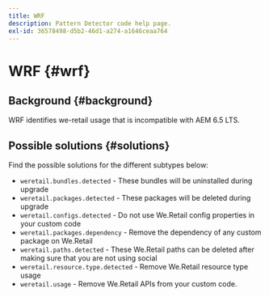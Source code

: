 ```yaml
---
title: WRF
description: Pattern Detector code help page.
exl-id: 36578498-d5b2-46d1-a274-a1646ceaa764
---
```

# WRF {#wrf}

## Background {#background}

WRF identifies we-retail usage that is incompatible with AEM 6.5 LTS.

<!-- Alexandru: drafting for now ## Possible implications and risks {#implications-and-risks} -->

## Possible solutions {#solutions}

Find the possible solutions for the different subtypes below:

* `weretail.bundles.detected` - These bundles will be uninstalled during upgrade
* `weretail.packages.detected` - These packages  will be deleted during upgrade
* `weretail.configs.detected` - Do not use We.Retail config properties in your custom code
* `weretail.packages.dependency` - Remove the dependency of any custom package on We.Retail
* `weretail.paths.detected` - These We.Retail paths can be deleted after making sure that you are not using social
* `weretail.resource.type.detected` - Remove We.Retail resource type usage
* `weretail.usage` - Remove We.Retail APIs from your custom code.
